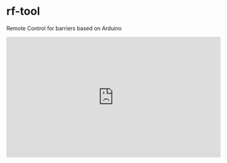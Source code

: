 # rf-tool
Remote Control for barriers based on Arduino
<iframe width="560" height="315" src="https://www.youtube.com/embed/ehq5j_X6uOU" title="YouTube video player" frameborder="0" allow="accelerometer; autoplay; clipboard-write; encrypted-media; gyroscope; picture-in-picture" allowfullscreen></iframe>
